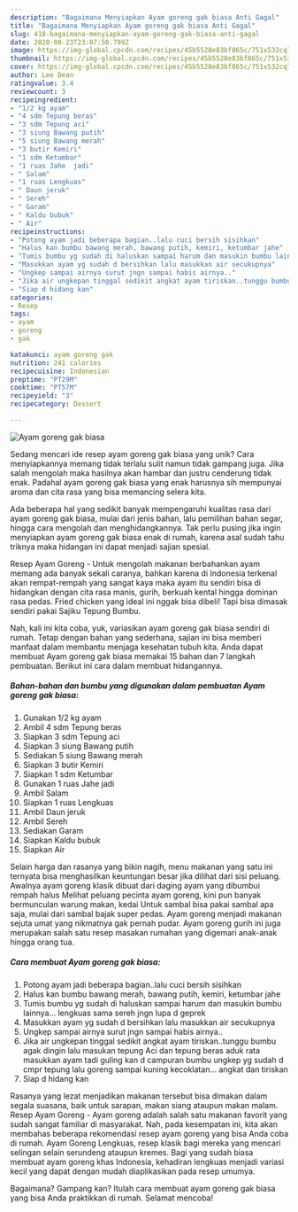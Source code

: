 ```yaml
---
description: "Bagaimana Menyiapkan Ayam goreng gak biasa Anti Gagal"
title: "Bagaimana Menyiapkan Ayam goreng gak biasa Anti Gagal"
slug: 418-bagaimana-menyiapkan-ayam-goreng-gak-biasa-anti-gagal
date: 2020-08-23T23:07:50.799Z
image: https://img-global.cpcdn.com/recipes/45b5528e83bf865c/751x532cq70/ayam-goreng-gak-biasa-foto-resep-utama.jpg
thumbnail: https://img-global.cpcdn.com/recipes/45b5528e83bf865c/751x532cq70/ayam-goreng-gak-biasa-foto-resep-utama.jpg
cover: https://img-global.cpcdn.com/recipes/45b5528e83bf865c/751x532cq70/ayam-goreng-gak-biasa-foto-resep-utama.jpg
author: Lee Dean
ratingvalue: 3.4
reviewcount: 3
recipeingredient:
- "1/2 kg ayam"
- "4 sdm Tepung beras"
- "3 sdm Tepung aci"
- "3 siung Bawang putih"
- "5 siung Bawang merah"
- "3 butir Kemiri"
- "1 sdm Ketumbar"
- "1 ruas Jahe  jadi"
- " Salam"
- "1 ruas Lengkuas"
- " Daun jeruk"
- " Sereh"
- " Garam"
- " Kaldu bubuk"
- " Air"
recipeinstructions:
- "Potong ayam jadi beberapa bagian..lalu cuci bersih sisihkan"
- "Halus kan bumbu bawang merah, bawang putih, kemiri, ketumbar jahe"
- "Tumis bumbu yg sudah di haluskan sampai harum dan masukin bumbu lainnya... lengkuas sama sereh jngn lupa d geprek"
- "Masukkan ayam yg sudah d bersihkan lalu masukkan air secukupnya"
- "Ungkep sampai airnya surut jngn sampai habis airnya.."
- "Jika air ungkepan tinggal sedikit angkat ayam tiriskan..tunggu bumbu agak dingin lalu masukan tepung Aci dan tepung beras aduk rata masukkan ayam tadi guling kan d campuran bumbu ungkep yg sudah d cmpr tepung lalu goreng sampai kuning kecoklatan... angkat dan tiriskan"
- "Siap d hidang kan"
categories:
- Resep
tags:
- ayam
- goreng
- gak

katakunci: ayam goreng gak 
nutrition: 241 calories
recipecuisine: Indonesian
preptime: "PT29M"
cooktime: "PT57M"
recipeyield: "3"
recipecategory: Dessert

---
```



![Ayam goreng gak biasa](https://img-global.cpcdn.com/recipes/45b5528e83bf865c/751x532cq70/ayam-goreng-gak-biasa-foto-resep-utama.jpg)

Sedang mencari ide resep ayam goreng gak biasa yang unik? Cara menyiapkannya memang tidak terlalu sulit namun tidak gampang juga. Jika salah mengolah maka hasilnya akan hambar dan justru cenderung tidak enak. Padahal ayam goreng gak biasa yang enak harusnya sih mempunyai aroma dan cita rasa yang bisa memancing selera kita.

Ada beberapa hal yang sedikit banyak mempengaruhi kualitas rasa dari ayam goreng gak biasa, mulai dari jenis bahan, lalu pemilihan bahan segar, hingga cara mengolah dan menghidangkannya. Tak perlu pusing jika ingin menyiapkan ayam goreng gak biasa enak di rumah, karena asal sudah tahu triknya maka hidangan ini dapat menjadi sajian spesial.

Resep Ayam Goreng - Untuk mengolah makanan berbahankan ayam memang ada banyak sekali caranya, bahkan karena di Indonesia terkenal akan rempat-rempah yang sangat kaya maka ayam itu sendiri bisa di hidangkan dengan cita rasa manis, gurih, berkuah kental hingga dominan rasa pedas. Fried chicken yang ideal ini nggak bisa dibeli! Tapi bisa dimasak sendiri pakai Sajiku Tepung Bumbu.


Nah, kali ini kita coba, yuk, variasikan ayam goreng gak biasa sendiri di rumah. Tetap dengan bahan yang sederhana, sajian ini bisa memberi manfaat dalam membantu menjaga kesehatan tubuh kita. Anda dapat membuat Ayam goreng gak biasa memakai 15 bahan dan 7 langkah pembuatan. Berikut ini cara dalam membuat hidangannya.

<!--inarticleads1-->

##### Bahan-bahan dan bumbu yang digunakan dalam pembuatan Ayam goreng gak biasa:

1. Gunakan 1/2 kg ayam
1. Ambil 4 sdm Tepung beras
1. Siapkan 3 sdm Tepung aci
1. Siapkan 3 siung Bawang putih
1. Sediakan 5 siung Bawang merah
1. Siapkan 3 butir Kemiri
1. Siapkan 1 sdm Ketumbar
1. Gunakan 1 ruas Jahe  jadi
1. Ambil  Salam
1. Siapkan 1 ruas Lengkuas
1. Ambil  Daun jeruk
1. Ambil  Sereh
1. Sediakan  Garam
1. Siapkan  Kaldu bubuk
1. Siapkan  Air


Selain harga dan rasanya yang bikin nagih, menu makanan yang satu ini ternyata bisa menghasilkan keuntungan besar jika dilihat dari sisi peluang. Awalnya ayam goreng klasik dibuat dari daging ayam yang dibumbui rempah halus Melihat peluang pecinta ayam goreng, kini pun banyak bermunculan warung makan, kedai Untuk sambal bisa pakai sambal apa saja, mulai dari sambal bajak super pedas. Ayam goreng menjadi makanan sejuta umat yang nikmatnya gak pernah pudar. Ayam goreng gurih ini juga merupakan salah satu resep masakan rumahan yang digemari anak-anak hingga orang tua. 

<!--inarticleads2-->

##### Cara membuat Ayam goreng gak biasa:

1. Potong ayam jadi beberapa bagian..lalu cuci bersih sisihkan
1. Halus kan bumbu bawang merah, bawang putih, kemiri, ketumbar jahe
1. Tumis bumbu yg sudah di haluskan sampai harum dan masukin bumbu lainnya... lengkuas sama sereh jngn lupa d geprek
1. Masukkan ayam yg sudah d bersihkan lalu masukkan air secukupnya
1. Ungkep sampai airnya surut jngn sampai habis airnya..
1. Jika air ungkepan tinggal sedikit angkat ayam tiriskan..tunggu bumbu agak dingin lalu masukan tepung Aci dan tepung beras aduk rata masukkan ayam tadi guling kan d campuran bumbu ungkep yg sudah d cmpr tepung lalu goreng sampai kuning kecoklatan... angkat dan tiriskan
1. Siap d hidang kan


Rasanya yang lezat menjadikan makanan tersebut bisa dimakan dalam segala suasana, baik untuk sarapan, makan siang ataupun makan malam. Resep Ayam Goreng - Ayam goreng adalah salah satu makanan favorit yang sudah sangat familiar di masyarakat. Nah, pada kesempatan ini, kita akan membahas beberapa rekomendasi resep ayam goreng yang bisa Anda coba di rumah. Ayam Goreng Lengkuas, resep klasik bagi mereka yang mencari selingan selain serundeng ataupun kremes. Bagi yang sudah biasa membuat ayam goreng khas Indonesia, kehadiran lengkuas menjadi variasi kecil yang dapat dengan mudah diaplikasikan pada resep umumya. 

Bagaimana? Gampang kan? Itulah cara membuat ayam goreng gak biasa yang bisa Anda praktikkan di rumah. Selamat mencoba!
